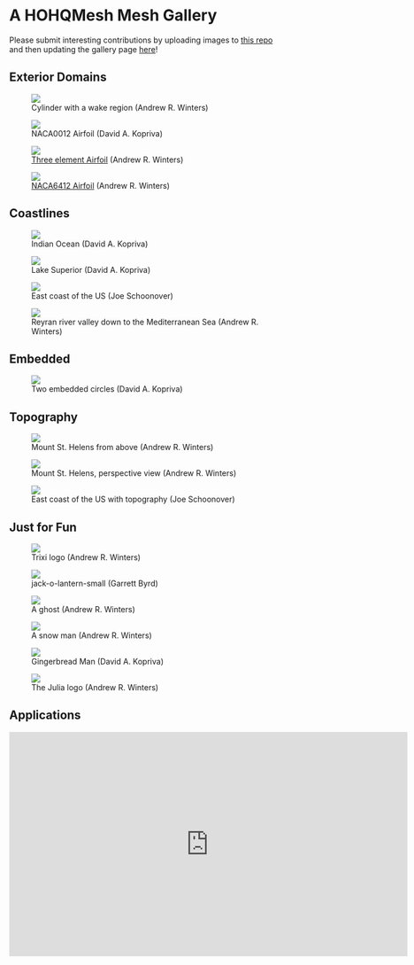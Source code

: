 <!---
Interesting meshes can be added below, with new categories added as needed. A two-column
format is used, so to add two plots, use

<div class="gallery-two-columns">
  <div class="gallery-column">
    <figure>
      <img src="File1ToInclude.png?raw=true"/>
      <figcaption>
         Caption (Contributor)
       </figcaption>
    </figure>
  </div>

  <div class="gallery-column">
    <figure>
      <img src="File2ToInclude.png?raw=true"/>
      <figcaption>
        Caption (Contributor)
      </figcaption>
  </div>
</div>

and for a single,
<div class="gallery-column">
   <figure>
      <img src="FileToInclude.png?raw=true"/>
      <figcaption>
        Caption (Contributor)
      </figcaption>
</div>

The Contributor is who submitted the mesh. See below for where to submit figure contributions.

-->

# A HOHQMesh Mesh Gallery

Please submit interesting contributions by uploading images to
[this repo](https://github.com/trixi-framework/HOHQMesh_examples)
and then updating the gallery page
[here](https://github.com/trixi-framework/HOHQMesh/blob/main/Documentation/docs/Gallery.md)!

## Exterior Domains

<div class="gallery-two-columns">
  <div class="gallery-column">
    <figure>
      <img src="https://github.com/trixi-framework/HOHQMesh_examples/blob/9df4021e865fcdb600a8a25ce2a37938a1e99523/gallery/cylinder-flow-small.png?raw=true"/>
      <figcaption>
         Cylinder with a wake region (Andrew R. Winters)
       </figcaption>
    </figure>
  </div>

  <div class="gallery-column">
    <figure>
      <img src="https://github.com/trixi-framework/HOHQMesh_examples/blob/a8610caf1c5047741ee341462cb3e2f9d34471c6/gallery/naca0012-small.png?raw=true"/>
      <figcaption>
        NACA0012 Airfoil (David A. Kopriva)
      </figcaption>
  </div>
</div>

<div class="gallery-two-columns">
  <div class="gallery-column">
    <figure>
      <img src="https://github.com/trixi-framework/HOHQMesh_examples/blob/a8610caf1c5047741ee341462cb3e2f9d34471c6/gallery/three-element-30p30n-small.png?raw=true"/>
      <figcaption>
         <a href="http://www.ae.metu.edu.tr/tuncer/ae546/multi/" target="_blank" rel="noopener noreferrer">Three element Airfoil</a> (Andrew R. Winters)
       </figcaption>
    </figure>
  </div>

  <div class="gallery-column">
    <figure>
      <img src="https://github.com/trixi-framework/HOHQMesh_examples/blob/a8610caf1c5047741ee341462cb3e2f9d34471c6/gallery/naca6412-small.png?raw=true"/>
      <figcaption>
        <a href="https://github.com/cfsengineering/GMSH-Airfoil-2D" target="_blank" rel="noopener noreferrer">NACA6412 Airfoil</a> (Andrew R. Winters)
      </figcaption>
  </div>
</div>

## Coastlines

<div class="gallery-two-columns">
  <div class="gallery-column">
    <figure>
      <img src="https://github.com/trixi-framework/HOHQMesh_examples/blob/a8610caf1c5047741ee341462cb3e2f9d34471c6/gallery/indian-ocean-small.png?raw=true"/>
      <figcaption>
         Indian Ocean (David A. Kopriva)
       </figcaption>
    </figure>
  </div>

  <div class="gallery-column">
    <figure>
      <img src="https://github.com/trixi-framework/HOHQMesh_examples/blob/a8610caf1c5047741ee341462cb3e2f9d34471c6/gallery/SuperiorFull-small.png?raw=true"/>
      <figcaption>
        Lake Superior (David A. Kopriva)
      </figcaption>
  </div>
</div>

<div class="gallery-two-columns">
  <div class="gallery-column">
    <figure>
      <img src="https://github.com/trixi-framework/HOHQMesh_examples/blob/a8610caf1c5047741ee341462cb3e2f9d34471c6/gallery/east-coast-us-2d-small.png?raw=true"/>
      <figcaption>
         East coast of the US (Joe Schoonover)
       </figcaption>
    </figure>
  </div>

  <div class="gallery-column">
    <figure>
      <img src="https://github.com/trixi-framework/HOHQMesh_examples/blob/a8610caf1c5047741ee341462cb3e2f9d34471c6/gallery/malpasset-small.png?raw=true"/>
      <figcaption>
        Reyran river valley down to the Mediterranean Sea (Andrew R. Winters)
      </figcaption>
  </div>
</div>

## Embedded

  <div class="gallery-column">
    <figure>
      <img src="https://github.com/trixi-framework/HOHQMesh_examples/blob/a8610caf1c5047741ee341462cb3e2f9d34471c6/gallery/embedded-boundaries-small.png?raw=true"/>
      <figcaption>
        Two embedded circles (David A. Kopriva)
      </figcaption>
  </div>

## Topography

<div class="gallery-two-columns">
  <div class="gallery-column">
    <figure>
      <img src="https://github.com/trixi-framework/HOHQMesh_examples/blob/a8610caf1c5047741ee341462cb3e2f9d34471c6/gallery/mt-st-helens-above-small.png?raw=true"/>
      <figcaption>
         Mount St. Helens from above (Andrew R. Winters)
       </figcaption>
    </figure>
  </div>

  <div class="gallery-column">
    <figure>
      <img src="https://github.com/trixi-framework/HOHQMesh_examples/blob/a8610caf1c5047741ee341462cb3e2f9d34471c6/gallery/mt-st-helens-perspective-small.png?raw=true"/>
      <figcaption>
         Mount St. Helens, perspective view (Andrew R. Winters)
      </figcaption>
  </div>
</div>

<div class="gallery-column">
    <figure>
      <img src="https://github.com/trixi-framework/HOHQMesh_examples/blob/a8610caf1c5047741ee341462cb3e2f9d34471c6/gallery/east-coast-us-3d-small.png?raw=true"/>
      <figcaption>
        East coast of the US with topography (Joe Schoonover)
      </figcaption>
</div>

## Just for Fun

<div class="gallery-two-columns">
  <div class="gallery-column">
    <figure>
      <img src="https://github.com/trixi-framework/HOHQMesh_examples/blob/a8610caf1c5047741ee341462cb3e2f9d34471c6/gallery/trixi-hexe-small.png?raw=true"/>
      <figcaption>
        Trixi logo (Andrew R. Winters)
       </figcaption>
    </figure>
  </div>

  <div class="gallery-column">
    <figure>
      <img src="https://github.com/trixi-framework/HOHQMesh_examples/blob/a8610caf1c5047741ee341462cb3e2f9d34471c6/gallery/mt-st-helens-perspective-small.png?raw=true"/>
      <figcaption>
         jack-o-lantern-small (Garrett Byrd)
      </figcaption>
  </div>
</div>

<div class="gallery-two-columns">
  <div class="gallery-column">
    <figure>
      <img src="https://github.com/trixi-framework/HOHQMesh_examples/blob/a8610caf1c5047741ee341462cb3e2f9d34471c6/gallery/ghost-small.png?raw=true"/>
      <figcaption>
        A ghost (Andrew R. Winters)
       </figcaption>
    </figure>
  </div>

  <div class="gallery-column">
    <figure>
      <img src="https://github.com/trixi-framework/HOHQMesh_examples/blob/a8610caf1c5047741ee341462cb3e2f9d34471c6/gallery/snowman-small.png?raw=true"/>
      <figcaption>
         A snow man (Andrew R. Winters)
      </figcaption>
  </div>
</div>

<div class="gallery-two-columns">
  <div class="gallery-column">
    <figure>
      <img src="https://github.com/trixi-framework/HOHQMesh_examples/blob/a8610caf1c5047741ee341462cb3e2f9d34471c6/gallery/gingerbreadman-small.png?raw=true"/>
      <figcaption>
        Gingerbread Man (David A. Kopriva)
       </figcaption>
    </figure>
  </div>

  <div class="gallery-column">
    <figure>
      <img src="https://github.com/trixi-framework/HOHQMesh_examples/blob/a8610caf1c5047741ee341462cb3e2f9d34471c6/gallery/julia-letters-small.png?raw=true"/>
      <figcaption>
         The Julia logo (Andrew R. Winters)
      </figcaption>
  </div>
</div>

## Applications

<div class="responsive-video">
  <iframe width="720" height="405" src="https://www.youtube.com/embed/1yr0RDx7M5g?si=9P6U9RLqFegN2oUc&rel=0" title="YouTube video player" frameborder="0" allow="accelerometer; autoplay; clipboard-write; encrypted-media; gyroscope; picture-in-picture; web-share" referrerpolicy="strict-origin-when-cross-origin" allowfullscreen></iframe>
</div>
